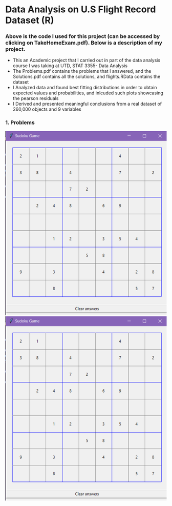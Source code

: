 # Data Analysis on U.S Flight Record Dataset (R)
### Above is the code I used for this project (can be accessed by clicking on TakeHomeExam.pdf). Below is a description of my project.
- This an Academic project that I carried out in part of the data analysis course I was taking at UTD, STAT 3355- Data Analysis
- The Problems.pdf contains the problems that I answered, and the Solutions.pdf contains all the solutions, and flights.RData contains the dataset
- I Analyzed data and found best fitting distributions in order to obtain expected values and probabilities, and inlcuded such plots showcasing the pearson residuals
- I Derived and presented meaningful conclusions from a real dataset of 260,000 objects and 9 variables

### 1. Problems 

<img src="images/SudokuScreenshot.png"/>
<img src="images/SudokuScreenshot.png"/>
